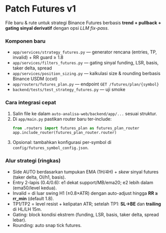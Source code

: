 
# Patch Futures v1

File baru & rute untuk strategi Binance Futures berbasis **trend + pullback + gating sinyal derivatif** dengan opsi _LLM fix-pass_.

### Komponen baru
- `app/services/strategy_futures.py` — generator rencana (entries, TP, invalid) + RR guard ≥ 1.8
- `app/services/filters_futures.py` — gating sinyal funding, LSR, basis, taker delta, spread
- `app/services/position_sizing.py` — kalkulasi size & rounding berbasis Binance USDM (ccxt)
- `app/routers/futures_plan.py` — endpoint `GET /futures/plan/{symbol}`
- `backend/tests/test_strategy_futures.py` — uji smoke

### Cara integrasi cepat
1) Salin file ke dalam `auto-analisa-web/backend/app/...` sesuai struktur.
2) Di `app/main.py` pastikan router baru ter-include:
   ```py
   from .routers import futures_plan as futures_plan_router
   app.include_router(futures_plan_router.router)
   ```
3) Opsional: tambahkan konfigurasi per-symbol di `config/futures_symbol_config.json`.

### Alur strategi (ringkas)
- Side AUTO berdasarkan tumpukan EMA (1H/4H) + _skew_ sinyal futures (taker delta, OI/h1, basis).
- Entry 2-lapis (0.4/0.6): e1 dekat support/MB/ema20; e2 lebih dalam (ema50/level kedua).
- Invalid = di luar swing H1 (±0.8×ATR) dengan auto-adjust hingga **RR ≥ rr_min** (default 1.8).
- TP1/TP2 = level resist + kelipatan ATR; setelah TP1: **SL→BE** dan **trailing** di HL/LH 15m.
- Gating: block kondisi ekstrem (funding, LSR, basis, taker delta, spread lebar).
- Rounding: auto snap tick futures.
